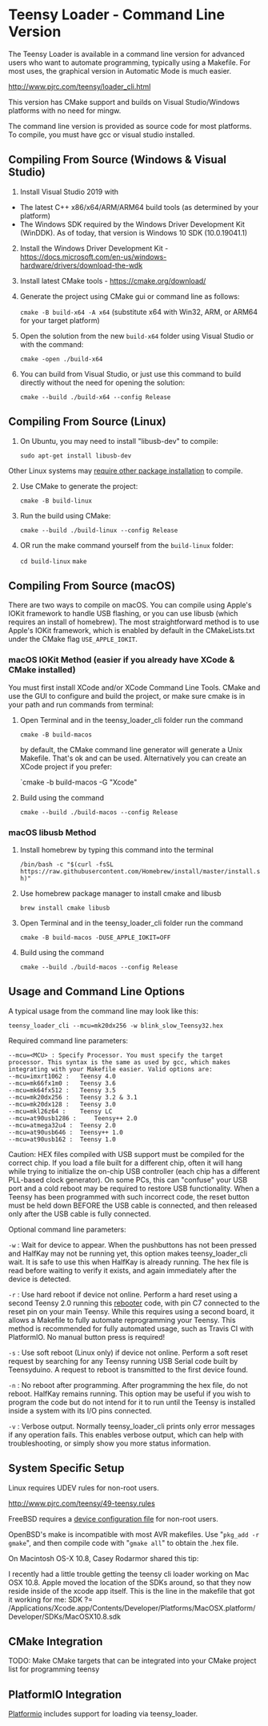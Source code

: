 # Teensy Loader - Command Line Version #

The Teensy Loader is available in a command line version for advanced users who want to automate programming, typically using a Makefile. For most uses, the graphical version in Automatic Mode is much easier. 

http://www.pjrc.com/teensy/loader_cli.html

This version has CMake support and builds on Visual Studio/Windows platforms with no need for mingw.

The command line version is provided as source code for most platforms. To compile, you must have gcc or visual studio installed.

## Compiling From Source (Windows & Visual Studio)

1. Install Visual Studio 2019 with
  - The latest C++ x86/x64/ARM/ARM64 build tools (as determined by your platform)
  - The Windows SDK required by the Windows Driver Development Kit (WinDDK).  As of today, that version is Windows 10 SDK (10.0.19041.1)
2. Install the Windows Driver Development Kit - https://docs.microsoft.com/en-us/windows-hardware/drivers/download-the-wdk
3. Install latest CMake tools - https://cmake.org/download/
4. Generate the project using CMake gui or command line as follows:
    
    `cmake -B build-x64 -A x64` (substitute x64 with Win32, ARM, or ARM64 for your target platform)
 
5. Open the solution from the new `build-x64` folder using Visual Studio or with the command:
  
    `cmake -open ./build-x64`
  
6. You can build from Visual Studio, or just use this command to build directly without the need for opening the solution:
  
    `cmake --build ./build-x64 --config Release`
  
## Compiling From Source (Linux)

1. On Ubuntu, you may need to install "libusb-dev" to compile:

    `sudo apt-get install libusb-dev`

Other Linux systems may [require other package installation](https://forum.pjrc.com/threads/40965-Linux-64bit-Arduino-1-6-13-Issues-starting-Teensy-Loader-and-libusb-0-1-so-4-error?p=127873&viewfull=1#post127873) to compile.

2. Use CMake to generate the project:

    `cmake -B build-linux`
  
3. Run the build using CMake:

    `cmake --build ./build-linux --config Release`
  
3. OR run the make command yourself from the `build-linux` folder:

    `cd build-linux`
    `make`
  
## Compiling From Source (macOS)

There are two ways to compile on macOS.  You can compile using Apple's IOKit framework to handle USB flashing, or you can use libusb (which requires an install of homebrew).  The most straightforward method is to use Apple's IOKit framework, which is enabled by default in the CMakeLists.txt under the CMake flag `USE_APPLE_IOKIT`.

### macOS IOKit Method (easier if you already have XCode & CMake installed)

You must first install XCode and/or XCode Command Line Tools. CMake and use the GUI to configure and build the project, or make sure cmake is in your path and run commands from terminal:

1. Open Terminal and in the teensy_loader_cli folder run the command

    `cmake -B build-macos`
    
    by default, the CMake command line generator will generate a Unix Makefile.  That's ok and can be used.  Alternatively you can create an XCode project if you prefer:
    
    `cmake -b build-macos -G "Xcode"
    
2. Build using the command

     `cmake --build ./build-macos --config Release`

### macOS libusb Method

1. Install homebrew by typing this command into the terminal

    `/bin/bash -c "$(curl -fsSL https://raw.githubusercontent.com/Homebrew/install/master/install.sh)"`
    
2. Use homebrew package manager to install cmake and libusb

   `brew install cmake libusb`
   
3. Open Terminal and in the teensy_loader_cli folder run the command
    
    `cmake -B build-macos -DUSE_APPLE_IOKIT=OFF`
    
4. Build using the command

     `cmake --build ./build-macos --config Release`

## Usage and Command Line Options

A typical usage from the command line may look like this:

`teensy_loader_cli --mcu=mk20dx256 -w blink_slow_Teensy32.hex`

Required command line parameters:

```
--mcu=<MCU> : Specify Processor. You must specify the target processor. This syntax is the same as used by gcc, which makes integrating with your Makefile easier. Valid options are:
--mcu=imxrt1062 : 	Teensy 4.0
--mcu=mk66fx1m0 : 	Teensy 3.6
--mcu=mk64fx512 : 	Teensy 3.5
--mcu=mk20dx256 : 	Teensy 3.2 & 3.1
--mcu=mk20dx128 : 	Teensy 3.0
--mcu=mkl26z64 : 	Teensy LC
--mcu=at90usb1286 : 	Teensy++ 2.0
--mcu=atmega32u4 : 	Teensy 2.0
--mcu=at90usb646 : 	Teensy++ 1.0
--mcu=at90usb162 : 	Teensy 1.0
```

Caution: HEX files compiled with USB support must be compiled for the correct chip. If you load a file built for a different chip, often it will hang while trying to initialize the on-chip USB controller (each chip has a different PLL-based clock generator). On some PCs, this can "confuse" your USB port and a cold reboot may be required to restore USB functionality. When a Teensy has been programmed with such incorrect code, the reset button must be held down BEFORE the USB cable is connected, and then released only after the USB cable is fully connected.

Optional command line parameters:

`-w` : Wait for device to appear. When the pushbuttons has not been pressed and HalfKay may not be running yet, this option makes teensy_loader_cli wait. It is safe to use this when HalfKay is already running. The hex file is read before waiting to verify it exists, and again immediately after the device is detected.

`-r` : Use hard reboot if device not online. Perform a hard reset using a second Teensy 2.0 running this [rebooter](rebootor) code, with pin C7 connected to the reset pin on your main Teensy. While this requires using a second board, it allows a Makefile to fully automate reprogramming your Teensy. This method is recommended for fully automated usage, such as Travis CI with PlatformIO. No manual button press is required!

`-s` : Use soft reboot (Linux only) if device not online. Perform a soft reset request by searching for any Teensy running USB Serial code built by Teensyduino. A request to reboot is transmitted to the first device found.

`-n` : No reboot after programming. After programming the hex file, do not reboot. HalfKay remains running. This option may be useful if you wish to program the code but do not intend for it to run until the Teensy is installed inside a system with its I/O pins connected.

`-v` : Verbose output. Normally teensy_loader_cli prints only error messages if any operation fails. This enables verbose output, which can help with troubleshooting, or simply show you more status information.

## System Specific Setup

Linux requires UDEV rules for non-root users.

http://www.pjrc.com/teensy/49-teensy.rules

FreeBSD requires a [device configuration file](freebsd-teensy.conf) for non-root users.

OpenBSD's make is incompatible with most AVR makefiles. Use "`pkg_add -r gmake`", and then compile code with "`gmake all`" to obtain the .hex file.

On Macintosh OS-X 10.8, Casey Rodarmor shared this tip:

I recently had a little trouble getting the teensy cli loader working on Mac OSX 10.8. Apple moved the location of the SDKs around, so that they now reside inside of the xcode app itself. This is the line in the makefile that got it working for me:
SDK ?= /Applications/Xcode.app/Contents/Developer/Platforms/MacOSX.platform/Developer/SDKs/MacOSX10.8.sdk

## CMake Integration

TODO: Make CMake targets that can be integrated into your CMake project list for programming teensy

## PlatformIO Integration

[Platformio](http://platformio.org) includes support for loading via teensy_loader.
